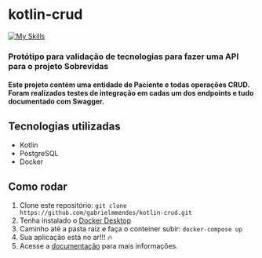 # kotlin-crud
[![My Skills](https://skillicons.dev/icons?i=kotlin,postgres,docker)](https://skillicons.dev)
### Protótipo para validação de tecnologias para fazer uma API para o projeto Sobrevidas
#### Este projeto contém uma entidade de Paciente e todas operações CRUD. Foram realizados testes de integração em cadas um dos endpoints e tudo documentado com Swagger.

## Tecnologias utilizadas
- Kotlin 
- PostgreSQL
- Docker

## Como rodar
1) Clone este repositório: ```git clone https://github.com/gabrielmmendes/kotlin-crud.git```
2) Tenha instalado o [Docker Desktop](https://www.docker.com/products/docker-desktop/)
3) Caminho até a pasta raiz e faça o conteiner subir: ```docker-compose up```
4) Sua aplicação está no ar!!! 🔥
5) Acesse a [documentação](http://localhost:8080/swagger-ui/index.html#/) para mais informações.
